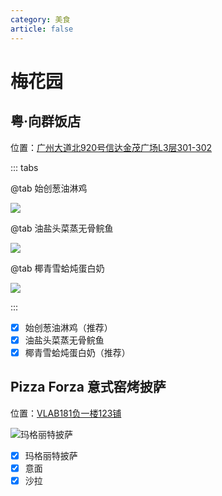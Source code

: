 ```yaml
---
category: 美食
article: false
---
```


# 梅花园

## 粤·向群饭店

<span class="icon iconfont icon-locate"></span> 位置：<a href="https://ditu.amap.com/place/B0I2JZ4YIS" target="_blank">广州大道北920号信达金茂广场L3层301-302</a>

::: tabs

@tab 始创葱油淋鸡

![](https://img.sherry4869.com/blog/life/food/china/guangdong/guangzhou/th/mhy/xqfd/img.jpg)

@tab 油盐头菜蒸无骨鲩鱼

![](https://img.sherry4869.com/blog/life/food/china/guangdong/guangzhou/th/mhy/xqfd/img_2.jpg)

@tab 椰青雪蛤炖蛋白奶

![](https://img.sherry4869.com/blog/life/food/china/guangdong/guangzhou/th/mhy/xqfd/img_3.jpg)

:::

- [x] 始创葱油淋鸡（推荐）
- [x] 油盐头菜蒸无骨鲩鱼
- [x] 椰青雪蛤炖蛋白奶（推荐）

## Pizza Forza 意式窑烤披萨

<span class="icon iconfont icon-locate"></span> 位置：<a href="https://ditu.amap.com/place/B0I12MZD0C" target="_blank">VLAB181负一楼123铺</a>

![玛格丽特披萨](https://img.sherry4869.com/blog/life/food/china/guangdong/guangzhou/th/mhy/forza/img.jpg)

- [x] 玛格丽特披萨
- [x] 意面
- [x] 沙拉